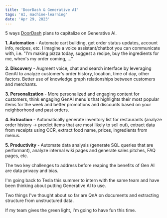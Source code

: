 ```yaml
---
title: 'DoorDash & Generative AI'
tags: 'AI, machine-learning'
date: 'Apr 29, 2023'
---
```


5 ways [DoorDash](https://doordash.engineering/2023/04/26/doordash-identifies-five-big-areas-for-using-generative-ai/) plans to capitalize on Generative AI.

**1. Automation** - Automate cart building, get order status updates, account info, recipes, etc. I imagine a voice assistant/chatbot you can communicate with, i.e. "I'm making pizza today, suggest a recipe, buy the ingredients for me, when's my order coming, ..."

**2. Discovery** - Augment voice, chat and search interface by leveraging GenAI to analyze customer's order history, location, time of day, other factors. Better use of knowledge graph relationships between customers and merchants.

**3. Personalization** - More personalized and engaging content for customers, think engaging GenAI menu's that highlights their most popular items for the week and better promotions and discounts based on your neighborhood and past orders.

**4. Extraction** - Automatically generate inventory list for restaurants (analyze order history -> predict items that are most likely to sell out), extract data from receipts using OCR, extract food name, prices, ingredients from menus.

**5. Productivity** - Automate data analysis (generate SQL queries that are performant), analyze internal wiki pages and generate sales pitches, FAQ pages, etc.

The two key challenges to address before reaping the benefits of Gen AI are data privacy and bias.

I'm going back to Tesla this summer to intern with the same team and have been thinking about putting Generative AI to use.

Two things I've thought about so far are QnA on documents and extracting structure from unstructured data.

If my team gives the green light, I'm going to have fun this time.
